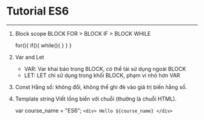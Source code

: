 # Tutorial ES6
----------------------------------------------------
1. 	Block scope
    BLOCK FOR > BLOCK IF > BLOCK WHILE

    for(){ 
        if(){
            while(){
            }
        }
    }

2. 	Var and Let
	- VAR: Var khai báo trong BLOCK, có thể tái sử dụng ngoài BLOCK
	- LET: LET chỉ sử dụng trong khối BLOCK, phạm vi nhỏ hơn VAR

3. 	Const
	Hằng số: không đổi, không thể ghi đè vào giá trị biến hằng số.

4. 	Template string
	Viết lồng biến với chuỗi (thường là chuỗi HTML).

	var course_name = "ES6";
	`<div> Hello ${course_name} </div>`






